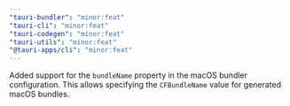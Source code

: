 ```yaml
---
"tauri-bundler": "minor:feat"
"tauri-cli": "minor:feat"
"tauri-codegen": "minor:feat"
"tauri-utils": "minor:feat"
"@tauri-apps/cli": "minor:feat"
---
```


Added support for the `bundleName` property in the macOS bundler configuration. This allows specifying the `CFBundleName` value for generated macOS bundles.